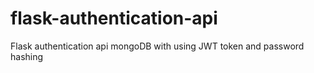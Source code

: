 # flask-authentication-api
Flask authentication api mongoDB with using JWT token and password hashing
